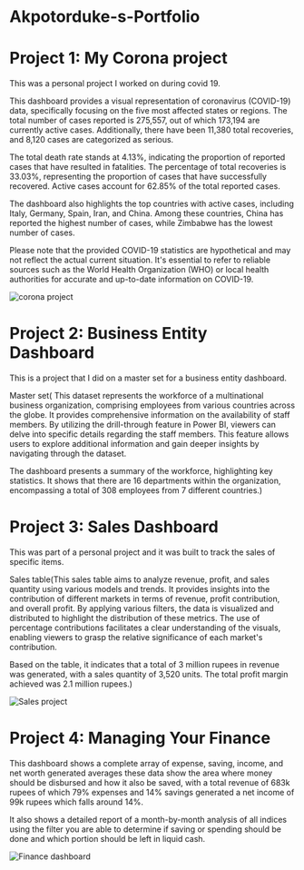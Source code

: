# Akpotorduke-s-Portfolio

# Project 1: My Corona project

This was a personal project I worked on during covid 19.

This dashboard provides a visual representation of coronavirus (COVID-19) data, specifically focusing on the five most affected states or regions. The total number of cases reported is 275,557, out of which 173,194 are currently active cases. Additionally, there have been 11,380 total recoveries, and 8,120 cases are categorized as serious.

The total death rate stands at 4.13%, indicating the proportion of reported cases that have resulted in fatalities. The percentage of total recoveries is 33.03%, representing the proportion of cases that have successfully recovered. Active cases account for 62.85% of the total reported cases.

The dashboard also highlights the top countries with active cases, including Italy, Germany, Spain, Iran, and China. Among these countries, China has reported the highest number of cases, while Zimbabwe has the lowest number of cases.

Please note that the provided COVID-19 statistics are hypothetical and may not reflect the actual current situation. It's essential to refer to reliable sources such as the World Health Organization (WHO) or local health authorities for accurate and up-to-date information on COVID-19.




![corona project](https://github.com/Akpotorduke/Akpotorduke-s-Portfolio/assets/139318702/1e926493-d9a2-4a86-8478-31a8a85a2bed)




# Project 2: Business Entity Dashboard

This is a project that I did on a master set for a business entity dashboard.


Master set(  This dataset represents the workforce of a multinational business organization, comprising employees from various countries across the globe. It provides comprehensive information on the availability of staff members.
By utilizing the drill-through feature in Power BI, viewers can delve into specific details regarding the staff members. This feature allows users to explore additional information and gain deeper insights by navigating through the dataset.

The dashboard presents a summary of the workforce, highlighting key statistics. It shows that there are 16 departments within the organization, encompassing a total of 308 employees from 7 different countries.)



# Project 3: Sales Dashboard

This was part of a personal project and it was built to track the sales of specific items.

Sales table(This sales table aims to analyze revenue, profit, and sales quantity using various models and trends. It provides insights into the contribution of different markets in terms of revenue, profit contribution, and overall profit.
By applying various filters, the data is visualized and distributed to highlight the distribution of these metrics. The use of percentage contributions facilitates a clear understanding of the visuals, enabling viewers to grasp the relative significance of each market's contribution.

Based on the table, it indicates that a total of 3 million rupees in revenue was generated, with a sales quantity of 3,520 units. The total profit margin achieved was 2.1 million rupees.)




![Sales project](https://github.com/Akpotorduke/Akpotorduke-s-Portfolio/assets/139318702/f6279038-3fe3-4396-b408-52ef53118e50)



# Project 4: Managing Your Finance

This dashboard shows a complete array of expense, saving, income, and net worth generated averages these data show the area where money should be disbursed and how it also be saved, with a total revenue of 683k rupees of which 79% expenses and 14% savings generated a net income of 99k rupees which falls around 14%.

It also shows a detailed report of a month-by-month analysis of all indices using the filter you are able to determine if saving or spending should be done and which portion should be left in liquid cash.




![Finance dashboard](https://github.com/Akpotorduke/Akpotorduke-s-Portfolio/assets/139318702/07ee62a5-a355-4859-8757-59c801c7282a)

